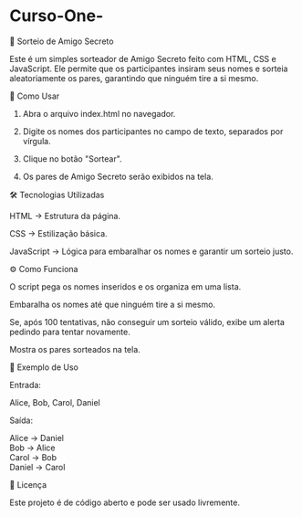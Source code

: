 # Curso-One-
🎁 Sorteio de Amigo Secreto

Este é um simples sorteador de Amigo Secreto feito com HTML, CSS e JavaScript. Ele permite que os participantes insiram seus nomes e sorteia aleatoriamente os pares, garantindo que ninguém tire a si mesmo.

🚀 Como Usar

1. Abra o arquivo index.html no navegador.


2. Digite os nomes dos participantes no campo de texto, separados por vírgula.


3. Clique no botão "Sortear".


4. Os pares de Amigo Secreto serão exibidos na tela.



🛠️ Tecnologias Utilizadas

HTML → Estrutura da página.

CSS → Estilização básica.

JavaScript → Lógica para embaralhar os nomes e garantir um sorteio justo.


⚙️ Como Funciona

O script pega os nomes inseridos e os organiza em uma lista.

Embaralha os nomes até que ninguém tire a si mesmo.

Se, após 100 tentativas, não conseguir um sorteio válido, exibe um alerta pedindo para tentar novamente.

Mostra os pares sorteados na tela.


📌 Exemplo de Uso

Entrada:

Alice, Bob, Carol, Daniel

Saída:

Alice → Daniel  
Bob → Alice  
Carol → Bob  
Daniel → Carol

📜 Licença

Este projeto é de código aberto e pode ser usado livremente.
